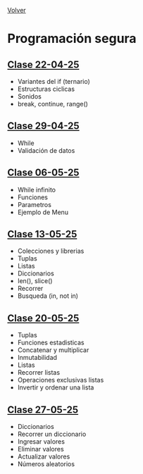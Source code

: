 [Volver](../README.md)

# Programación segura

## [Clase 22-04-25](<Clase 22-04-25.md>)
- Variantes del if (ternario)
- Estructuras ciclicas
- Sonidos
- break, continue, range()

## [Clase 29-04-25](<Clase 29-04-25.md>)
- While
- Validación de datos

## [Clase 06-05-25](<Clase 06-05-25.md>)
- While infinito
- Funciones
- Parametros
- Ejemplo de Menu

## [Clase 13-05-25](<Clase 13-05-25.md>)
- Colecciones y librerias
- Tuplas
- Listas
- Diccionarios
- len(), slice()
- Recorrer
- Busqueda (in, not in)

## [Clase 20-05-25](<Clase 20-05-25.md>)
- Tuplas
- Funciones estadisticas
- Concatenar y multiplicar
- Inmutabilidad
- Listas
- Recorrer listas
- Operaciones exclusivas listas
- Invertir y ordenar una lista

## [Clase 27-05-25](<Clase 27-05-25.md>)
- Diccionarios
- Recorrer un diccionario
- Ingresar valores
- Eliminar valores
- Actualizar valores
- Números aleatorios